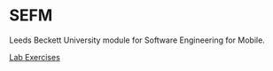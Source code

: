 # SEFM
Leeds Beckett University module for Software Engineering for Mobile.

[Lab Exercises](https://github.com/withUK/SEFM/blob/main/LabExercises.md)

